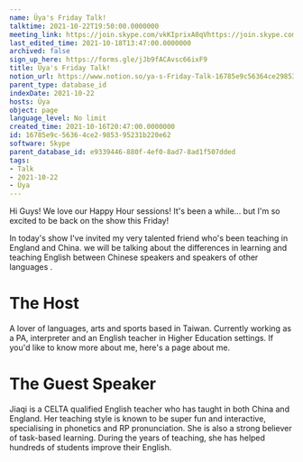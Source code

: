 ```yaml
---
name: Üya's Friday Talk!
talktime: 2021-10-22T19:50:00.0000000
meeting_link: https://join.skype.com/vkKIprixA0qVhttps://join.skype.com/vkKIprixA0qV
last_edited_time: 2021-10-18T13:47:00.0000000
archived: false
sign_up_here: https://forms.gle/jJb9fACAvsc66ixF9
title: Üya's Friday Talk!
notion_url: https://www.notion.so/ya-s-Friday-Talk-16785e9c56364ce2985395231b220e62
parent_type: database_id
indexDate: 2021-10-22
hosts: Üya
object: page
language_level: No limit
created_time: 2021-10-16T20:47:00.0000000
id: 16785e9c-5636-4ce2-9853-95231b220e62
software: Skype
parent_database_id: e9339446-880f-4ef0-8ad7-8ad1f507dded
tags:
- Talk
- 2021-10-22
- Üya
---
```


Hi Guys! 
We love our Happy Hour sessions! It's been a while... but I'm so excited to be back on the show this Friday!  

In today's show I've invited my very talented friend who's been teaching in England and China. 
we will be talking about the  differences in learning and teaching English between Chinese speakers and speakers of other languages .  


# The Host
A lover of languages, arts and sports based in Taiwan. Currently working as a PA, interpreter and an English teacher in Higher Education settings. 
If you'd like to know more about me, here's a page about me. 

# The Guest Speaker
Jiaqi is a CELTA qualified English teacher who has taught in both China and England. Her teaching style is known to be super fun and interactive, specialising in phonetics and RP pronunciation. She is also a strong believer of task-based learning. 
During the years of teaching, she has helped hundreds of students improve their English.
 
 
























